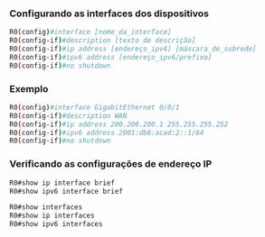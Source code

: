 ### Configurando as interfaces dos dispositivos
```sh
R0(config)#interface [nome_da_interface]
R0(config-if)#description [texto de descrição]
R0(config-if)#ip address [endereço_ipv4] [máscara_de_subrede]
R0(config-if)#ipv6 address [endereço_ipv6/prefixo]
R0(config-if)#no shutdown 
```
### Exemplo
```sh
R0(config)#interface GigabitEthernet 0/0/1
R0(config-if)#description WAN
R0(config-if)#ip address 200.200.200.1 255.255.255.252
R0(config-if)#ipv6 address 2001:db8:acad:2::1/64
R0(config-if)#no shutdown 
```


### Verificando as configurações de endereço IP
```sh
R0#show ip interface brief 
R0#show ipv6 interface brief 

R0#show interfaces 
R0#show ip interfaces 
R0#show ipv6 interfaces 
```
